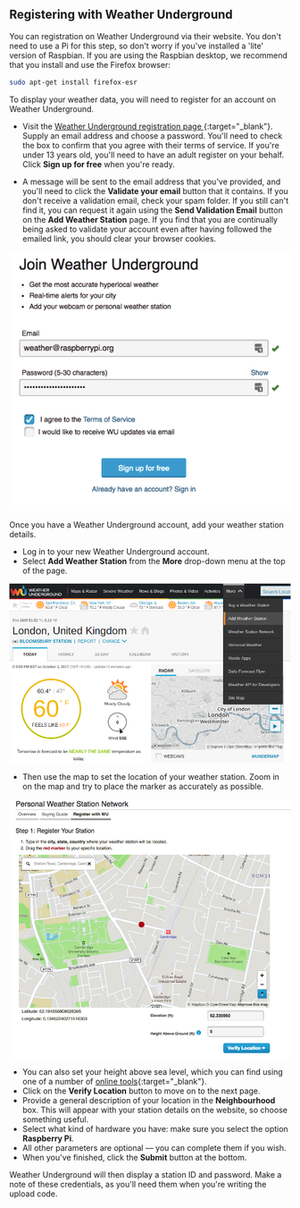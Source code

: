 ## Registering with Weather Underground

You can registration on Weather Underground via their website. You don't need to use a Pi for this step, so don't worry if you've installed a 'lite' version of Raspbian.  If you are using the Raspbian desktop, we recommend that you install and use the Firefox browser:

```bash
sudo apt-get install firefox-esr

```

To display your weather data, you will need to register for an account on Weather Underground.

- Visit the [Weather Underground registration page ](https://www.wunderground.com/signup){:target="_blank"}. Supply an email address and choose a password. You'll need to check the box to confirm that you agree with their terms of service.  If you're under 13 years old, you'll need to have an adult register on your behalf.  Click **Sign up for free** when you're ready.

- A  message will be sent to the email address that you've provided, and you'll need to click the **Validate your email** button that it contains. If you don't receive a validation email, check your spam folder. If you still can't find it, you can request it again using the **Send Validation Email** button on the **Add Weather Station** page. If you find that you are continually being asked to validate your account even after having followed the emailed link, you should clear your browser cookies.

![](images/image1.png)

Once you have a Weather Underground account, add your weather station details.

- Log in to your new Weather Underground account.
- Select **Add Weather Station** from the **More** drop-down menu at the top of the page.

![](images/image6.png)

- Then use the map to set the location of your weather station. Zoom in on the map and try to place the marker as accurately as possible.

![](images/image7.png)

- You can also set your height above sea level, which you can find using one of a number of [online tools](https://www.freemaptools.com/elevation-finder.htm){:target="_blank"}.
- Click on the **Verify Location** button to move on to the next page.
- Provide a general description of your location in the **Neighbourhood** box. This will appear with your station details on the website, so choose something useful.
- Select what kind of hardware you have: make sure you select the option **Raspberry Pi**.
- All other parameters are optional — you can complete them if you wish.
- When you've finished, click the **Submit** button at the bottom.

Weather Underground will then display a station ID and password. Make a note of these credentials, as you'll need them when you're writing the upload code.
